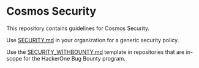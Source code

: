 # Cosmos Security
This repository contains guidelines for Cosmos Security.

Use [SECURITY.md](SECURITY.md) in your organization for a generic security policy.

Use the [SECURITY_WITHBOUNTY.md](SECURITY_WITHBOUNTY.md) template in repositories that are
in-scope for the HackerOne Bug Bounty program.
